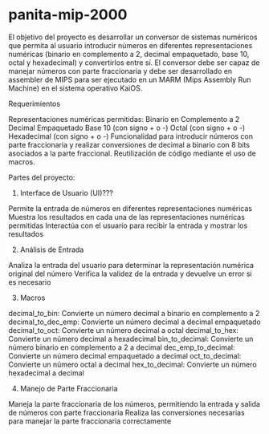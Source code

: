 # panita-mip-2000

El objetivo del proyecto es desarrollar un conversor de sistemas numéricos que permita al usuario introducir números en diferentes representaciones numéricas (binario en complemento a 2, decimal empaquetado, base 10, octal y hexadecimal) y convertirlos entre sí. El conversor debe ser capaz de manejar números con parte fraccionaria y debe ser desarrollado en assembler de MIPS para ser ejecutado en un MARM (Mips Assembly Run Machine) en el sistema operativo KaiOS.

Requerimientos

Representaciones numéricas permitidas:
Binario en Complemento a 2
Decimal Empaquetado
Base 10 (con signo + o -)
Octal (con signo + o -)
Hexadecimal (con signo + o -)
Funcionalidad para introducir números con parte fraccionaria y realizar conversiones de decimal a binario con 8 bits asociados a la parte fraccional.
Reutilización de código mediante el uso de macros.

Partes del proyecto:

1. Interface de Usuario (UI)???

Permite la entrada de números en diferentes representaciones numéricas
Muestra los resultados en cada una de las representaciones numéricas permitidas
Interactúa con el usuario para recibir la entrada y mostrar los resultados

2. Análisis de Entrada

Analiza la entrada del usuario para determinar la representación numérica original del número
Verifica la validez de la entrada y devuelve un error si es necesario

3. Macros

decimal_to_bin: Convierte un número decimal a binario en complemento a 2
decimal_to_dec_emp: Convierte un número decimal a decimal empaquetado
decimal_to_oct: Convierte un número decimal a octal
decimal_to_hex: Convierte un número decimal a hexadecimal
bin_to_decimal: Convierte un número binario en complemento a 2 a decimal
dec_emp_to_decimal: Convierte un número decimal empaquetado a decimal
oct_to_decimal: Convierte un número octal a decimal
hex_to_decimal: Convierte un número hexadecimal a decimal

4. Manejo de Parte Fraccionaria

Maneja la parte fraccionaria de los números, permitiendo la entrada y salida de números con parte fraccionaria
Realiza las conversiones necesarias para manejar la parte fraccionaria correctamente
